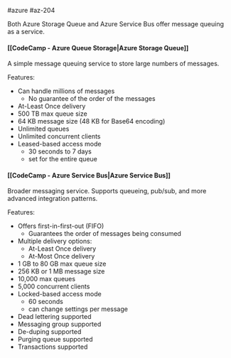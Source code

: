 #azure #az-204 

Both Azure Storage Queue and Azure Service Bus offer message queuing as a service.

#### [[CodeCamp - Azure Queue Storage|Azure Storage Queue]]
A simple message queuing service to store large numbers of messages.

Features:
- Can handle millions of messages
	- No guarantee of the order of the messages
- At-Least Once delivery
- 500 TB max queue size
- 64 KB message size (48 KB for Base64 encoding)
- Unlimited queues
- Unlimited concurrent clients
- Leased-based access mode
	- 30 seconds to 7 days
	- set for the entire queue

#### [[CodeCamp - Azure Service Bus|Azure Service Bus]]
Broader messaging service.
Supports queueing, pub/sub, and more advanced integration patterns.

Features:
- Offers first-in-first-out (FIFO)
	- Guarantees the order of messages being consumed
- Multiple delivery options:
	- At-Least Once delivery
	- At-Most Once delivery
- 1 GB to 80 GB max queue size
- 256 KB or 1 MB message size
- 10,000 max queues
- 5,000 concurrent clients
- Locked-based access mode
	- 60 seconds
	- can change settings per message
- Dead lettering supported
- Messaging group supported
- De-duping supported
- Purging queue supported
- Transactions supported